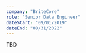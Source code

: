 ```yaml
---
company: "BriteCore"
role: "Senior Data Engineer"
dateStart: "09/01/2019"
dateEnd: "08/31/2022"
---
```


TBD